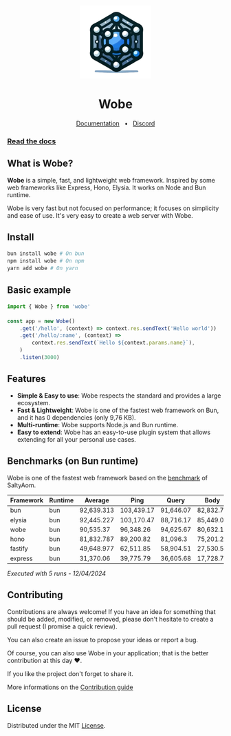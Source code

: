 <p align="center">
  <a href="https://wobe.dev"><img src="/assets/logo.png" alt="Logo" height=170></a>
</p>
<h1 align="center">Wobe</h1>

<div align="center">
  <a href="">Documentation</a>
  <span>&nbsp;&nbsp;•&nbsp;&nbsp;</span>
  <a href="https://discord.gg/GVuyYXNvGg">Discord</a>
</div>

### [Read the docs](https://wobe.dev)

## What is Wobe?

**Wobe** is a simple, fast, and lightweight web framework. Inspired by some web frameworks like Express, Hono, Elysia. It works on Node and Bun runtime.

Wobe is very fast but not focused on performance; it focuses on simplicity and ease of use. It's very easy to create a web server with Wobe.

## Install

```sh
bun install wobe # On bun
npm install wobe # On npm
yarn add wobe # On yarn
```

## Basic example

```ts
import { Wobe } from 'wobe'

const app = new Wobe()
	.get('/hello', (context) => context.res.sendText('Hello world'))
	.get('/hello/:name', (context) =>
		context.res.sendText(`Hello ${context.params.name}`),
	)
	.listen(3000)
```

## Features

-   **Simple & Easy to use**: Wobe respects the standard and provides a large ecosystem.
-   **Fast & Lightweight**: Wobe is one of the fastest web framework on Bun, and it has 0 dependencies (only 9,76 KB).
-   **Multi-runtime**: Wobe supports Node.js and Bun runtime.
-   **Easy to extend**: Wobe has an easy-to-use plugin system that allows extending for all your personal use cases.

## Benchmarks (on Bun runtime)

Wobe is one of the fastest web framework based on the [benchmark](https://github.com/SaltyAom/bun-http-framework-benchmark) of SaltyAom.

| Framework | Runtime | Average    | Ping       | Query     | Body      |
| --------- | ------- | ---------- | ---------- | --------- | --------- |
| bun       | bun     | 92,639.313 | 103,439.17 | 91,646.07 | 82,832.7  |
| elysia    | bun     | 92,445.227 | 103,170.47 | 88,716.17 | 85,449.04 |
| wobe      | bun     | 90,535.37  | 96,348.26  | 94,625.67 | 80,632.18 |
| hono      | bun     | 81,832.787 | 89,200.82  | 81,096.3  | 75,201.24 |
| fastify   | bun     | 49,648.977 | 62,511.85  | 58,904.51 | 27,530.57 |
| express   | bun     | 31,370.06  | 39,775.79  | 36,605.68 | 17,728.71 |

_Executed with 5 runs - 12/04/2024_

## Contributing

Contributions are always welcome! If you have an idea for something that should be added, modified, or removed, please don't hesitate to create a pull request (I promise a quick review).

You can also create an issue to propose your ideas or report a bug.

Of course, you can also use Wobe in your application; that is the better contribution at this day ❤️.

If you like the project don't forget to share it.

More informations on the [Contribution guide](https://github.com/palixir/wobe/blob/main/CONTRIBUTING)

## License

Distributed under the MIT [License](https://github.com/palixir/wobe/blob/main/LICENSE).
